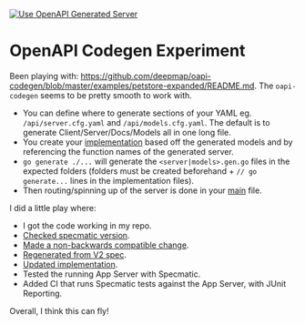 [![Use OpenAPI Generated Server](https://github.com/jackson15j/go_noodling/actions/workflows/use_openapi_generated_server.yaml/badge.svg)](https://github.com/jackson15j/go_noodling/actions/workflows/use_openapi_generated_server.yaml)

# OpenAPI Codegen Experiment

Been playing with:
https://github.com/deepmap/oapi-codegen/blob/master/examples/petstore-expanded/README.md. The
`oapi-codegen` seems to be pretty smooth to work with.

* You can define where to generate sections of your YAML
  eg. `/api/server.cfg.yaml` and `/api/models.cfg.yaml`. The default is to
  generate Client/Server/Docs/Models all in one long file.
* You create your
  [implementation](https://github.com/deepmap/oapi-codegen/blob/master/examples/petstore-expanded/echo/api/petstore.go)
  based off the generated models and by referencing the function names of the
  generated server.
* `go generate ./...` will generate the `<server|models>.gen.go` files in the
  expected folders (folders must be created beforehand + `// go generate...`
  lines in the implementation files).
* Then routing/spinning up of the server is done in your
  [main](https://github.com/deepmap/oapi-codegen/blob/master/examples/petstore-expanded/echo/petstore.go)
  file.

I did a little play where:

* I got the code working in my repo.
* [Checked specmatic version](https://github.com/jackson15j/go_noodling/commit/d7b168d0831de4198f4572d6122c43e0ad13c733).
* [Made a non-backwards compatible change](https://github.com/jackson15j/go_noodling/commit/73dcd020aa1dc367b64bde9e6ec3c7eab00e3ab7).
* [Regenerated from V2 spec](https://github.com/jackson15j/go_noodling/commit/faff1f0b1e334f046a400c064694f7c2457af517).
* [Updated implementation](https://github.com/jackson15j/go_noodling/commit/85edba229d88ba2665a85defcfbcca2702e1d4b5).
* Tested the running App Server with Specmatic.
* Added CI that runs Specmatic tests against the App Server, with JUnit
  Reporting.

Overall, I think this can fly!
